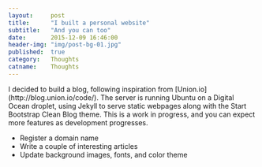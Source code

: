 ```yaml
---
layout:     post
title:      "I built a personal website"
subtitle:   "And you can too"
date:       2015-12-09 16:46:00
header-img: "img/post-bg-01.jpg"
published:  true
category:   Thoughts
catname:    Thoughts
---
```


<p>I decided to build a blog, following inspiration from [Union.io](http://blog.union.io/code/). The server is running Ubuntu on a Digital Ocean droplet, using Jekyll to serve static webpages along with the Start Bootstrap Clean Blog theme. This is a work in progress, and you can expect more features as development progresses.</p>

<ul>
  <li>Register a domain name</li>
  <li>Write a couple of interesting articles</li>
  <li>Update background images, fonts, and color theme</li>
</ul>
